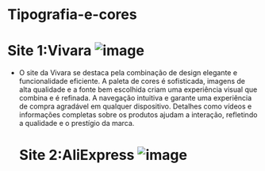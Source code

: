 # Tipografia-e-cores

# Site 1:Vivara ![image](https://github.com/user-attachments/assets/2cb74c3f-277f-4587-ae1c-1f81f62f7c36)

* O site da Vivara se destaca pela combinação de design elegante e funcionalidade eficiente. A paleta de cores é sofisticada, imagens de alta qualidade e a fonte bem escolhida criam uma experiência visual que combina e é refinada. A navegação intuitiva e garante uma experiência de compra agradável em qualquer dispositivo. Detalhes como vídeos e informações completas sobre os produtos ajudam a interação, refletindo a qualidade e o prestígio da marca.

  # Site 2:AliExpress ![image](https://github.com/user-attachments/assets/62739b4e-8ce1-4b7c-9486-d66a58a13817)


 
